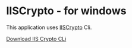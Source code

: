 # IISCrypto - for windows

This application uses [IISCrypto](https://www.nartac.com/Products/IISCrypto/Download) Cli.

[Download IIS Crypto CLi](https://www.nartac.com/Downloads/IISCrypto/IISCryptoCli.exe)